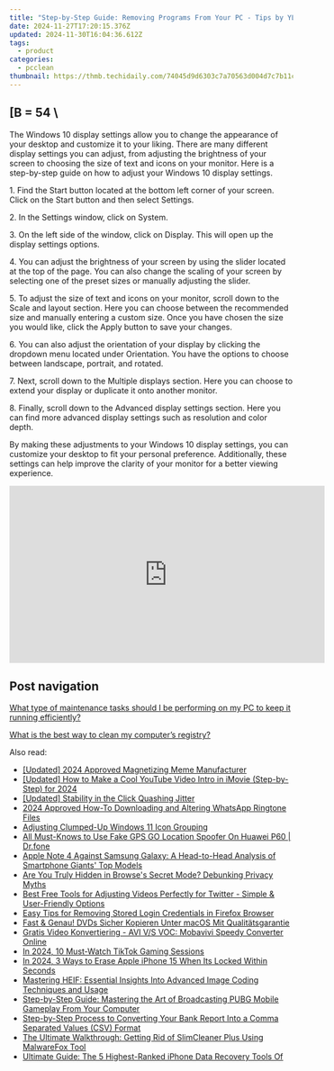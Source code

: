 ```yaml
---
title: "Step-by-Step Guide: Removing Programs From Your PC - Tips by YL Computing"
date: 2024-11-27T17:20:15.376Z
updated: 2024-11-30T16:04:36.612Z
tags:
  - product
categories:
  - pcclean
thumbnail: https://thmb.techidaily.com/74045d9d6303c7a70563d004d7c7b11c2909530a50d24fd1a27318344d95b256.jpg
---
```


## \[B = 54 \

The Windows 10 display settings allow you to change the appearance of your desktop and customize it to your liking. There are many different display settings you can adjust, from adjusting the brightness of your screen to choosing the size of text and icons on your monitor. Here is a step-by-step guide on how to adjust your Windows 10 display settings. 

1\. Find the Start button located at the bottom left corner of your screen. Click on the Start button and then select Settings.

2\. In the Settings window, click on System.

3\. On the left side of the window, click on Display. This will open up the display settings options. 

4\. You can adjust the brightness of your screen by using the slider located at the top of the page. You can also change the scaling of your screen by selecting one of the preset sizes or manually adjusting the slider.

5\. To adjust the size of text and icons on your monitor, scroll down to the Scale and layout section. Here you can choose between the recommended size and manually entering a custom size. Once you have chosen the size you would like, click the Apply button to save your changes.

6\. You can also adjust the orientation of your display by clicking the dropdown menu located under Orientation. You have the options to choose between landscape, portrait, and rotated.

7\. Next, scroll down to the Multiple displays section. Here you can choose to extend your display or duplicate it onto another monitor.

8\. Finally, scroll down to the Advanced display settings section. Here you can find more advanced display settings such as resolution and color depth. 

By making these adjustments to your Windows 10 display settings, you can customize your desktop to fit your personal preference. Additionally, these settings can help improve the clarity of your monitor for a better viewing experience.

<!-- affiliate ads begin -->
<iframe width="560" height="315" src="https://www.youtube.com/embed/MPoakxUNf9o?si=S-ppSqzHzN9VrxC7" title="YouTube video player" frameborder="0" allow="accelerometer; autoplay; clipboard-write; encrypted-media; gyroscope; picture-in-picture; web-share" referrerpolicy="strict-origin-when-cross-origin" allowfullscreen></iframe>
<!-- affiliate ads end -->

## Post navigation

[What type of maintenance tasks should I be performing on my PC to keep it running efficiently?](https://tools.techidaily.com/pcclean/products/)

[What is the best way to clean my computer’s registry?](https://tools.techidaily.com/pcclean/products/)

<ins class="adsbygoogle"
     style="display:block"
     data-ad-format="autorelaxed"
     data-ad-client="ca-pub-7571918770474297"
     data-ad-slot="1223367746"></ins>

<ins class="adsbygoogle"
     style="display:block"
     data-ad-client="ca-pub-7571918770474297"
     data-ad-slot="8358498916"
     data-ad-format="auto"
     data-full-width-responsive="true"></ins>

<span class="atpl-alsoreadstyle">Also read:</span>
<div><ul>
<li><a href="https://fox-helps.techidaily.com/updated-2024-approved-magnetizing-meme-manufacturer/"><u>[Updated] 2024 Approved Magnetizing Meme Manufacturer</u></a></li>
<li><a href="https://youtube-sure.techidaily.com/ed-how-to-make-a-cool-youtube-video-intro-in-imovie-step-by-step-for-2024/"><u>[Updated] How to Make a Cool YouTube Video Intro in iMovie (Step-by-Step) for 2024</u></a></li>
<li><a href="https://extra-approaches.techidaily.com/updated-stability-in-the-click-quashing-jitter/"><u>[Updated] Stability in the Click Quashing Jitter</u></a></li>
<li><a href="https://some-knowledge.techidaily.com/2024-approved-how-to-downloading-and-altering-whatsapp-ringtone-files/"><u>2024 Approved How-To Downloading and Altering WhatsApp Ringtone Files</u></a></li>
<li><a href="https://win11.techidaily.com/adjusting-clumped-up-windows-11-icon-grouping/"><u>Adjusting Clumped-Up Windows 11 Icon Grouping</u></a></li>
<li><a href="https://fake-location.techidaily.com/all-must-knows-to-use-fake-gps-go-location-spoofer-on-huawei-p60-drfone-by-drfone-virtual-android/"><u>All Must-Knows to Use Fake GPS GO Location Spoofer On Huawei P60 | Dr.fone</u></a></li>
<li><a href="https://win-hot.techidaily.com/apple-note-4-against-samsung-galaxy-a-head-to-head-analysis-of-smartphone-giants-top-models/"><u>Apple Note 4 Against Samsung Galaxy: A Head-to-Head Analysis of Smartphone Giants' Top Models</u></a></li>
<li><a href="https://win-hot.techidaily.com/are-you-truly-hidden-in-browses-secret-mode-debunking-privacy-myths/"><u>Are You Truly Hidden in Browse's Secret Mode? Debunking Privacy Myths</u></a></li>
<li><a href="https://win-hot.techidaily.com/best-free-tools-for-adjusting-videos-perfectly-for-twitter-simple-and-user-friendly-options/"><u>Best Free Tools for Adjusting Videos Perfectly for Twitter - Simple & User-Friendly Options</u></a></li>
<li><a href="https://win-hot.techidaily.com/easy-tips-for-removing-stored-login-credentials-in-firefox-browser/"><u>Easy Tips for Removing Stored Login Credentials in Firefox Browser</u></a></li>
<li><a href="https://vp-tips.techidaily.com/fast-and-genau-dvds-sicher-kopieren-unter-macos-mit-qualitatsgarantie/"><u>Fast & Genau! DVDs Sicher Kopieren Unter macOS Mit Qualitätsgarantie</u></a></li>
<li><a href="https://vp-tips.techidaily.com/gratis-video-konvertiering-avi-vs-voc-mobavivi-speedy-converter-online/"><u>Gratis Video Konvertiering - AVI V/S VOC: Mobavivi Speedy Converter Online</u></a></li>
<li><a href="https://tiktok-video-files.techidaily.com/in-2024-10-must-watch-tiktok-gaming-sessions/"><u>In 2024, 10 Must-Watch TikTok Gaming Sessions</u></a></li>
<li><a href="https://ios-unlock.techidaily.com/in-2024-3-ways-to-erase-apple-iphone-15-when-its-locked-within-seconds-by-drfone-ios/"><u>In 2024, 3 Ways to Erase Apple iPhone 15 When Its Locked Within Seconds</u></a></li>
<li><a href="https://win-hot.techidaily.com/mastering-heif-essential-insights-into-advanced-image-coding-techniques-and-usage/"><u>Mastering HEIF: Essential Insights Into Advanced Image Coding Techniques and Usage</u></a></li>
<li><a href="https://win-hot.techidaily.com/step-by-step-guide-mastering-the-art-of-broadcasting-pubg-mobile-gameplay-from-your-computer/"><u>Step-by-Step Guide: Mastering the Art of Broadcasting PUBG Mobile Gameplay From Your Computer</u></a></li>
<li><a href="https://win-hot.techidaily.com/step-by-step-process-to-converting-your-bank-report-into-a-comma-separated-values-csv-format/"><u>Step-by-Step Process to Converting Your Bank Report Into a Comma Separated Values (CSV) Format</u></a></li>
<li><a href="https://win-hot.techidaily.com/the-ultimate-walkthrough-getting-rid-of-slimcleaner-plus-using-malwarefox-tool/"><u>The Ultimate Walkthrough: Getting Rid of SlimCleaner Plus Using MalwareFox Tool</u></a></li>
<li><a href="https://win-hot.techidaily.com/ultimate-guide-the-5-highest-ranked-iphone-data-recovery-tools-of/"><u>Ultimate Guide: The 5 Highest-Ranked iPhone Data Recovery Tools Of</u></a></li>
</ul></div>

